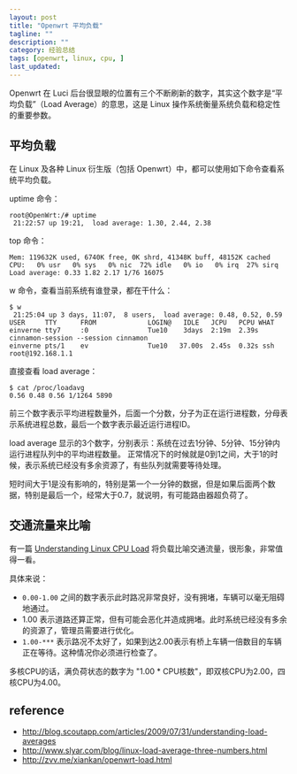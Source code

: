 ```yaml
---
layout: post
title: "Openwrt 平均负载"
tagline: ""
description: ""
category: 经验总结
tags: [openwrt, linux, cpu, ]
last_updated: 
---
```


Openwrt 在 Luci 后台很显眼的位置有三个不断刷新的数字，其实这个数字是“平均负载”（Load Average）的意思，这是 Linux 操作系统衡量系统负载和稳定性的重要参数。

## 平均负载

在 Linux 及各种 Linux 衍生版（包括 Openwrt）中，都可以使用如下命令查看系统平均负载。

uptime 命令：

    root@OpenWrt:/# uptime
     21:22:57 up 19:21,  load average: 1.30, 2.44, 2.38

top 命令：

	Mem: 119632K used, 6740K free, 0K shrd, 41348K buff, 48152K cached
    CPU:   0% usr   0% sys   0% nic  72% idle   0% io   0% irq  27% sirq
    Load average: 0.33 1.82 2.17 1/76 16075

w 命令，查看当前系统有谁登录，都在干什么：

    $ w
     21:25:04 up 3 days, 11:07,  8 users,  load average: 0.48, 0.52, 0.59
    USER     TTY      FROM             LOGIN@   IDLE   JCPU   PCPU WHAT
    einverne tty7     :0               Tue10    3days  2:19m  2.39s cinnamon-session --session cinnamon
    einverne pts/1    ev               Tue10   37.00s  2.45s  0.32s ssh root@192.168.1.1

直接查看 load average：

    $ cat /proc/loadavg 
    0.56 0.48 0.56 1/1264 5890

前三个数字表示平均进程数量外，后面一个分数，分子为正在运行进程数，分母表示系统进程总数，最后一个数字表示最近运行进程ID。

load average 显示的3个数字，分别表示：系统在过去1分钟、5分钟、15分钟内运行进程队列中的平均进程数量。
正常情况下的时候就是0到1之间，大于1的时候，表示系统已经没有多余资源了，有些队列就需要等待处理。

短时间大于1是没有影响的，特别是第一个一分钟的数据，但是如果后面两个数据，特别是最后一个，经常大于0.7，就说明，有可能路由器超负荷了。

## 交通流量来比喻

有一篇 [Understanding Linux CPU Load](http://blog.scoutapp.com/articles/2009/07/31/understanding-load-averages) 将负载比喻交通流量，很形象，非常值得一看。

具体来说：

- `0.00-1.00` 之间的数字表示此时路况非常良好，没有拥堵，车辆可以毫无阻碍地通过。
- 1.00 表示道路还算正常，但有可能会恶化并造成拥堵。此时系统已经没有多余的资源了，管理员需要进行优化。
- `1.00-***` 表示路况不太好了，如果到达2.00表示有桥上车辆一倍数目的车辆正在等待。这种情况你必须进行检查了。

多核CPU的话，满负荷状态的数字为 "1.00 * CPU核数"，即双核CPU为2.00，四核CPU为4.00。

## reference

- <http://blog.scoutapp.com/articles/2009/07/31/understanding-load-averages>
- <http://www.slyar.com/blog/linux-load-average-three-numbers.html>
- <http://zvv.me/xiankan/openwrt-load.html>
